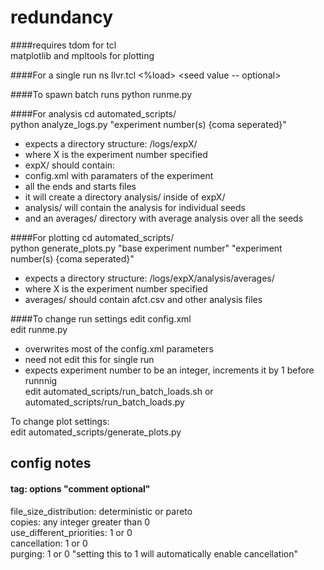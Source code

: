 redundancy 
==========
####requires
tdom for tcl<br />
matplotlib and mpltools for plotting<br />

####For a single run
ns llvr.tcl <%load> <seed value -- optional><br />

####To spawn batch runs
python runme.py<br />

####For analysis
cd automated_scripts/<br />
python analyze_logs.py "experiment number(s) {coma seperated}"<br />
* expects a directory structure: /logs/expX/
* where X is the experiment number specified
* expX/ should contain:
 * config.xml with paramaters of the experiment
 * all the ends and starts files
* it will create a directory analysis/ inside of expX/
 * analysis/ will contain the analysis for individual seeds
 * and an averages/ directory with average analysis over all the seeds

####For plotting
cd automated_scripts/<br />
python generate_plots.py "base experiment number" "experiment number(s) {coma seperated}"<br />
* expects a directory structure: /logs/expX/analysis/averages/
* where X is the experiment number specified
* averages/ should contain afct.csv and other analysis files

####To change run settings
edit config.xml<br />
edit runme.py<br />
* overwrites most of the config.xml parameters<br />
* need not edit this for single run<br />
* expects experiment number to be an integer, increments it by 1 before runnnig<br />
edit automated_scripts/run_batch_loads.sh or automated_scripts/run_batch_loads.py<br />

To change plot settings:<br />
edit automated_scripts/generate_plots.py<br />

config notes
------------
#### tag: options "comment optional"
file_size_distribution: deterministic or pareto<br />
copies: any integer greater than 0<br />
use_different_priorities: 1 or 0<br />
cancellation: 1 or 0<br />
purging: 1 or 0 "setting this to 1 will automatically enable cancellation"<br />
